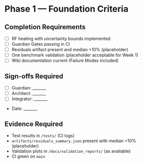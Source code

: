 # Phase 1 — Foundation Criteria

## Completion Requirements
- [ ] RF heating with uncertainty bounds implemented
- [ ] Guardian Gates passing in CI
- [ ] Residuals artifact present and median <10% (placeholder)
- [ ] One benchmark validation (placeholder acceptable for Week 1)
- [ ] Wiki documentation current (Failure Modes included)

## Sign-offs Required
- [ ] Guardian: _______
- [ ] Architect: _______
- [ ] Integrator: _______
- Date: _______

## Evidence Required
- Test results in `/tests/` (CI logs)
- `artifacts/residuals_summary.json` present with median <10% (placeholder)
- Validation plots in `/docs/validation_reports/` (as available)
- CI green on `main`
